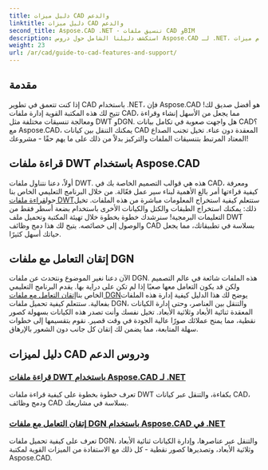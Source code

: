 ```yaml
---
title: دليل ميزات CAD والدعم
linktitle: دليل ميزات CAD والدعم
second_title: Aspose.CAD .NET - تنسيق ملفات CAD وBIM
description: استكشف دليلنا الشامل حول دروس Aspose.CAD لـ .NET، المثالية للمطورين الذين يسعون إلى تحسين برامجهم باستخدام ميزات CAD.
weight: 23
url: /ar/cad/guide-to-cad-features-and-support/
---
```

## مقدمة

إذا كنت تتعمق في تطوير CAD باستخدام .NET، فإن Aspose.CAD هو أفضل صديق لك! تتيح لك هذه المكتبة القوية إدارة ملفات CAD، مما يجعل من الأسهل إنشاء وقراءة ومعالجة تنسيقات مختلفة مثل DWT وDGN. هل واجهت صعوبة في تكامل بيانات CAD؟ مع Aspose.CAD، يمكنك التنقل بين كيانات CAD المعقدة دون عناء. تخيل تجنب الصداع المعتاد المرتبط بتنسيقات الملفات والتركيز بدلاً من ذلك على ما يهم حقًا - مشروعك!

## قراءة ملفات DWT باستخدام Aspose.CAD

أولاً، دعنا نتناول ملفات DWT. هذه هي قوالب التصميم الخاصة بك في CAD، ومعرفة كيفية قراءتها أمر بالغ الأهمية لبناء سير عمل فعّالة. من خلال البرنامج التعليمي الخاص بنا حول[قراءة ملفات DWT](./read-dwt-files/)ستتعلم كيفية استخراج المعلومات مباشرة من هذه الملفات. تخيل ذلك: يمكنك استخراج الطبقات والكتل والكيانات الأخرى باستخدام بضعة أسطر فقط من التعليمات البرمجية! سنرشدك خطوة بخطوة خلال تهيئة المكتبة وتحميل ملف DWT والوصول إلى خصائصه. يتيح لك هذا دمج وظائف CAD بسلاسة في تطبيقاتك، مما يجعل حياتك أسهل كثيرًا.

## إتقان التعامل مع ملفات DGN

 الآن دعنا نغير الموضوع ونتحدث عن ملفات DGN. هذه الملفات شائعة في عالم التصميم ولكن قد يكون التعامل معها صعبًا إذا لم تكن على دراية بها. يقدم البرنامج التعليمي الخاص بنا[إتقان التعامل مع ملفات DGN](./mastering-dgn-file-manipulation/)يوضح لك هذا الدليل كيفية إدارة هذه الملفات بفعالية. ستتعلم كيفية تحميل ملفات DGN، والتنقل بين العناصر، وحتى إدارة الكيانات المعقدة ثنائية الأبعاد وثلاثية الأبعاد. تخيل نفسك وأنت تصدر هذه الكيانات بسهولة كصور نقطية، مما يمنح عملائك صورًا عالية الجودة في وقت قصير. نقوم بتقسيمها إلى خطوات سهلة المتابعة، مما يضمن لك إتقان كل جانب دون الشعور بالإرهاق.

## دليل لميزات CAD ودروس الدعم
### [قراءة ملفات DWT باستخدام Aspose.CAD لـ .NET](./read-dwt-files/)
تعرف خطوة بخطوة على كيفية قراءة ملفات DWT بكفاءة، والتنقل عبر كيانات CAD، ودمج وظائف CAD بسلاسة في مشاريعك.
### [إتقان التعامل مع ملفات DGN باستخدام Aspose.CAD في .NET](./mastering-dgn-file-manipulation/)
تعرف على كيفية تحميل ملفات DGN، والتنقل عبر عناصرها، وإدارة الكيانات ثنائية الأبعاد وثلاثية الأبعاد، وتصديرها كصور نقطية - كل ذلك مع الاستفادة من الميزات القوية لمكتبة Aspose.CAD.